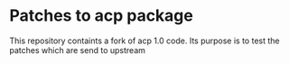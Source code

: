 Patches to acp package
======

This repository containts a fork of acp 1.0 code. Its purpose is to test the patches which are send to upstream
